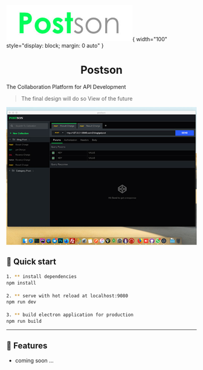 ![Image](logo.jpg){ width="100" style="display: block; margin: 0 auto" }

<h1 align="center">
  Postson
</h1>

The Collaboration Platform for API Development

> The final design will do so
> View of the future

![](ui.jpg)

## 🚀 Quick start

``` bash
1. ** install dependencies
npm install

2. ** serve with hot reload at localhost:9080
npm run dev

3. ** build electron application for production
npm run build


```

---

## 🧐 Features

* coming soon ...